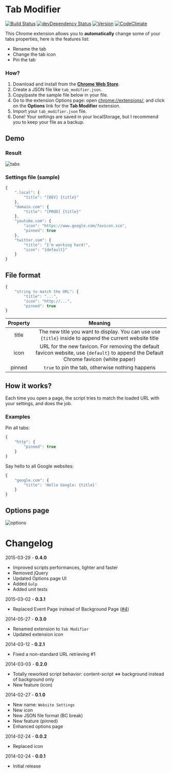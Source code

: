 # Tab Modifier

[![Build Status](http://img.shields.io/travis/sylouuu/chrome-tab-modifier.svg?style=flat)](https://travis-ci.org/sylouuu/chrome-tab-modifier)
[![devDependency Status](http://img.shields.io/david/dev/sylouuu/chrome-tab-modifier.svg?style=flat)](https://david-dm.org/sylouuu/chrome-tab-modifier#info=devDependencies)
[![Version](http://img.shields.io/npm/v/chrome-tab-modifier.svg?style=flat)](https://www.npmjs.org/package/chrome-tab-modifier)
[![CodeClimate](http://img.shields.io/codeclimate/github/sylouuu/chrome-tab-modifier.svg?style=flat)](https://codeclimate.com/github/sylouuu/chrome-tab-modifier)

This Chrome extension allows you to **automatically** change some of your tabs properties, here is the features list:

* Rename the tab
* Change the tab icon
* Pin the tab

### How?

1. Download and install from the **[Chrome Web Store](https://chrome.google.com/webstore/detail/hcbgadmbdkiilgpifjgcakjehmafcjai/)**.
2. Create a JSON file like `tab_modifier.json`.
2. Copy/paste the sample file below in your file.
3. Go to the extension Options page: open [chrome://extensions/](chrome://extensions/), and click on the **Options** link for the **Tab Modifier** extension.
4. Import your `tab_modifier.json` file.
5. Done! Your settings are saved in your localStorage, but I recommend you to keep your file as a backup.

## Demo

### Result

<img src="https://raw.github.com/sylouuu/chrome-tab-modifier/master/screenshots/tabs.png" alt="tabs">

### Settings file (sample)

```js
{
    ".local": {
        "title": "[DEV] {title}"
    },
    "domain.com": {
        "title": "[PROD] {title}"
    },
    "youtube.com": {
        "icon": "https://www.google.com/favicon.ico",
        "pinned": true
    },
    "twitter.com": {
        "title": "I'm working hard!",
        "icon": "{default}"
    }
}
```

## File format

```js
{
    "string to match the URL": {
        "title": "...",
        "icon": "http://...",
        "pinned": true
}
```

| Property      | Meaning                                                   |
| :-----------: | :-------------------------------------------------------: |
| title         | The new title you want to display. You can use use `{title}` inside to append the current website title |
| icon          | URL for the new favicon. For removing the default favicon website, use `{default}` to append the Default Chrome favicon (white paper) |
| pinned        | `true` to pin the tab, otherwise nothing happens |

## How it works?

Each time you open a page, the script tries to match the loaded URL with your settings, and does the job.

### Examples

Pin all tabs:

```js
{
    "http": {
        "pinned": true
    }
}
```

Say hello to all Google websites:

```js
{
    "google.com": {
        "title": 'Hello Google: {title}'
    }
}
```

## Options page

<img src="https://raw.githubusercontent.com/sylouuu/chrome-tab-modifier/master/screenshots/options.png" alt="options">

# Changelog

2015-03-29 - **0.4.0**

* Improved scripts performances, lighter and faster
* Removed jQuery
* Updated Options page UI
* Added `Gulp`
* Added unit tests

2015-03-02 - **0.3.1**

* Replaced Event Page instead of Background Page ([#4](https://github.com/sylouuu/chrome-tab-modifier/issues/4))

2014-05-27 - **0.3.0**

* Renamed extension to `Tab Modifier`
* Updated extension icon

2014-03-12 - **0.2.1**

* Fixed a non-standard URL retrieving #1

2014-03-03 - **0.2.0**

* Totally reworked script behavior: content-script <=> background instead of background only
* New feature (icon)

2014-02-27 - **0.1.0**

* New name: `Website Settings`
* New icon
* New JSON file format (BC break)
* New feature (pinned)
* Enhanced options page

2014-02-24 - **0.0.2**

* Replaced icon

2014-02-24 - **0.0.1**

* Initial release

